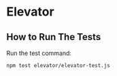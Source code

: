 # Elevator

## How to Run The Tests

Run the test command:

```
npm test elevator/elevator-test.js
```